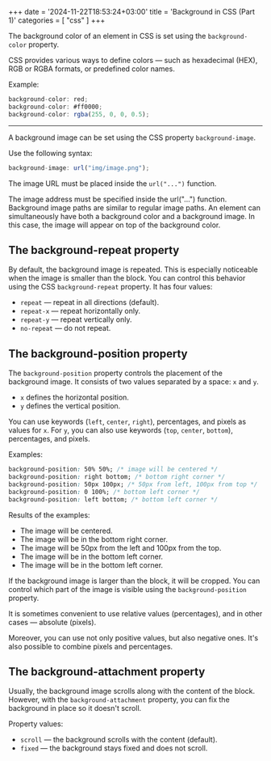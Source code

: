 +++
date = '2024-11-22T18:53:24+03:00'
title = 'Background in CSS (Part 1)'
categories = [ "css" ]
+++

The background color of an element in CSS is set using the `background-color` property.

CSS provides various ways to define colors — such as hexadecimal (HEX), RGB or RGBA formats, or predefined color names.

Example:

```js
background-color: red;
background-color: #ff0000;
background-color: rgba(255, 0, 0, 0.5);
```

---

A background image can be set using the CSS property `background-image`.

Use the following syntax:

```js
background-image: url("img/image.png");
```

The image URL must be placed inside the `url("...")` function.


The image address must be specified inside the url("...") function. Background image paths are similar to regular image paths. An element can simultaneously have both a background color and a background image. In this case, the image will appear on top of the background color.

## The background-repeat property

By default, the background image is repeated. This is especially noticeable when the image is smaller than the block. You can control this behavior using the CSS `background-repeat` property. It has four values:

- `repeat` — repeat in all directions (default).
- `repeat-x` — repeat horizontally only.
- `repeat-y` — repeat vertically only.
- `no-repeat` — do not repeat.

## The background-position property

The `background-position` property controls the placement of the background image. It consists of two values separated by a space: `x` and `y`.

- `x` defines the horizontal position.
- `y` defines the vertical position.

You can use keywords (`left`, `center`, `right`), percentages, and pixels as values for `x`. For `y`, you can also use keywords (`top`, `center`, `bottom`), percentages, and pixels.

Examples:

```css
background-position: 50% 50%; /* image will be centered */
background-position: right bottom; /* bottom right corner */
background-position: 50px 100px; /* 50px from left, 100px from top */
background-position: 0 100%; /* bottom left corner */
background-position: left bottom; /* bottom left corner */
```

Results of the examples:

- The image will be centered.
- The image will be in the bottom right corner.
- The image will be 50px from the left and 100px from the top.
- The image will be in the bottom left corner.
- The image will be in the bottom left corner.

If the background image is larger than the block, it will be cropped. You can control which part of the image is visible using the `background-position` property.

It is sometimes convenient to use relative values (percentages), and in other cases — absolute (pixels).

Moreover, you can use not only positive values, but also negative ones. It's also possible to combine pixels and percentages.

## The background-attachment property

Usually, the background image scrolls along with the content of the block. However, with the `background-attachment` property, you can fix the background in place so it doesn't scroll.

Property values:

- `scroll` — the background scrolls with the content (default).
- `fixed` — the background stays fixed and does not scroll.
